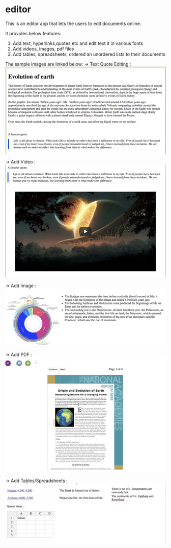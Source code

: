 # editor
This is an editor app that lets the users to edit documents online.

It provides below features:

1. Add text, hyperlinks,quotes etc and edit text it in various fonts
2. Add videos, images, pdf files
3. Add tables, spreadsheets, ordered an unordered lists to their documents

The sample images are linked below:
-> Text Quote Editing :
![alt text](https://github.com/shivaniThakur93/editor/blob/master/text_quote_editing.png)

-> Add Video :
![alt text](https://github.com/shivaniThakur93/editor/blob/master/add_video.png)

-> Add Image :
![alt text](https://github.com/shivaniThakur93/editor/blob/master/add_photos.png)

-> Add PDF :
![alt text](https://github.com/shivaniThakur93/editor/blob/master/add_pdf.png)

-> Add Tables/Spreadsheets :
![alt text](https://github.com/shivaniThakur93/editor/blob/master/add_tables_excel.png)

